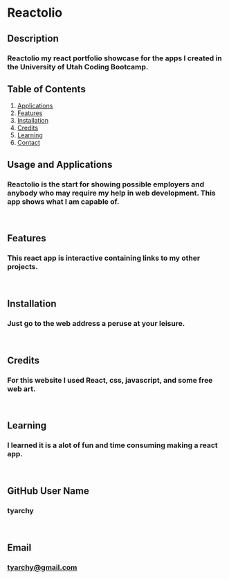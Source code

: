 # Reactolio

## Description
### Reactolio my react portfolio showcase for the apps I created in the University of Utah Coding Bootcamp.
  
## Table of Contents
1. [Applications](#Features)
2. [Features](#Features)
3. [Installation](#installation)
4. [Credits](#credits)
5. [Learning](#learning)
6. [Contact](#email)



## Usage and Applications
### Reactolio is the start for showing possible employers and anybody who may require my help in web development. This app shows what I am capable of.

<p>&nbsp;</p>  

## Features
### This react app is interactive containing links to my other projects.  

<p>&nbsp;</p>

## Installation
### Just go to the web address a peruse at your leisure.

<p>&nbsp;</p>
  
## Credits
### For this website I used React, css, javascript, and some free web art.

<p>&nbsp;</p>
  
## Learning
### I learned it is a alot of fun and time consuming making a react app.

<p>&nbsp;</p>
  
## GitHub User Name
### tyarchy

<p>&nbsp;</p>
  
## Email
### tyarchy@gmail.com

  
